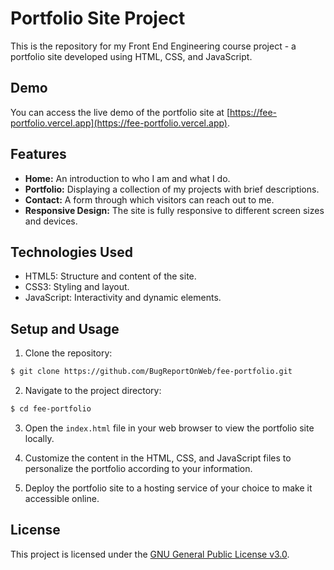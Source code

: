 # Portfolio Site Project

This is the repository for my Front End Engineering course project - a portfolio site developed using HTML, CSS, and JavaScript.

## Demo

You can access the live demo of the portfolio site at [https://fee-portfolio.vercel.app](https://fee-portfolio.vercel.app).

## Features

- **Home:** An introduction to who I am and what I do.
- **Portfolio:** Displaying a collection of my projects with brief descriptions.
- **Contact:** A form through which visitors can reach out to me.
- **Responsive Design:** The site is fully responsive to different screen sizes and devices.

## Technologies Used

- HTML5: Structure and content of the site.
- CSS3: Styling and layout.
- JavaScript: Interactivity and dynamic elements.

## Setup and Usage

1. Clone the repository:

```bash
$ git clone https://github.com/BugReportOnWeb/fee-portfolio.git
```

2. Navigate to the project directory:

```bash
$ cd fee-portfolio
```

3. Open the `index.html` file in your web browser to view the portfolio site locally.

4. Customize the content in the HTML, CSS, and JavaScript files to personalize the portfolio according to your information.

5. Deploy the portfolio site to a hosting service of your choice to make it accessible online.

## License

This project is licensed under the [GNU General Public License v3.0](LICENSE).
